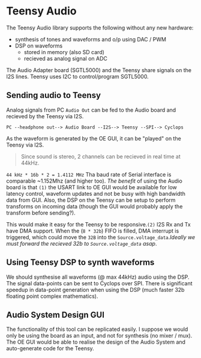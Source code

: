 # Teensy Audio

The Teensy Audio library supports the following without any new hardware:

* synthesis of tones and waveforms and o/p using DAC / PWM
* DSP on waveforms
	- stored in memory (also SD card)
	- recieved as analog signal on ADC

The Audio Adapter board (SGTL5000) and the Teensy share signals on the I2S lines. Teensy uses I2C to control/program SGTL5000.

## Sending audio to Teensy
Analog signals from PC `Audio Out` can be fed to the Audio board and recieved by the Teensy via I2S.
```
PC --headphone out--> Audio Board --I2S--> Teensy --SPI--> Cyclops
```

As the waveform is generated by the OE GUI, it can be "played" on the Teensy via I2S.
> Since sound is stereo, 2 channels can be recieved in real time at 44kHz.

`44 kHz * 16b * 2 = 1.4112 MHz`
Tha baud rate of Serial interface is comparable ~1.152Mhz (and higher too).
_The benefit_ of using the Audio board is that `(1)` the USART link to OE GUI would be available for low latency control, waveform updates and not be busy with high bandwidth data from GUI.
Also, the DSP on the Teensy can be setup to perform transforms on incoming data (though the GUI would probably apply the transform before sending?).

This would make it easy for the Teensy to be responsive.`(2)` I2S Rx and Tx have DMA support. When the (`8 * 32b`) FIFO is filled, DMA interrupt is triggered, which could move the `32B` into the `Source.voltage_data`._Ideally we must forward the recieved 32b to `Source.voltage_data` asap_.

## Using Teensy DSP to synth waveforms

We should synthesise all waveforms (@ max 44kHz) audio using the DSP. The signal data-points can be sent to Cyclops over SPI. There is significant speedup in data-point generation when using the DSP (much faster 32b floating point complex mathematics).

## Audio System Design GUI

The functionality of this tool can be replicated easily. I suppose we would only be using the board as an input, and not for synthesis (no mixer / mux).
The OE GUI would be able to realise the design of the Audio System and auto-generate code for the Teensy.